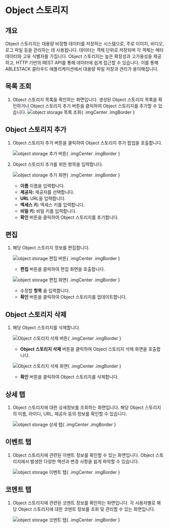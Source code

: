 
# Object 스토리지

## 개요
Object 스토리지는 대용량 비정형 데이터를 저장하는 시스템으로, 주로 이미지, 비디오, 로그 파일 등을 관리하는 데 사용됩니다. 데이터는 객체 단위로 저장되며 각 객체는 메타데이터와 고유 식별자를 가집니다. Object 스토리지는 높은 확장성과 고가용성을 제공하고, HTTP 기반의 REST API를 통해 데이터에 쉽게 접근할 수 있습니다. 이를 통해 ABLESTACK 클라우드 애플리케이션에서 대용량 파일 저장과 관리가 용이해집니다.

## 목록 조회

1. Object 스토리지 목록을 확인하는 화면입니다.
    생성된 Object 스토리지 목록을 확인하거나 Object 스토리지 추가 버튼을 클릭하여 Object 스토리지를 추가할 수 있습니다.
    ![object storage 목록 조회](../../assets/images/admin-guide/mold/infrastructure/object-storage/object-storage-list.png){ .imgCenter .imgBorder }

## Object 스토리지 추가

1. Object 스토리지 추가 버튼을 클릭하여 Object 스토리지 추가 팝업을 호출합니다.

    ![object storage 추가 버튼](../../assets/images/admin-guide/mold/infrastructure/object-storage/object-storage-add-btn.png){ .imgCenter .imgBorder }

2. Object 스토리지 추가를 위한 항목을 입력합니다.

    ![object storage 추가 화면](../../assets/images/admin-guide/mold/infrastructure/object-storage/object-storage-add.png){ .imgCenter .imgBorder }

    * **이름** 이름을 입력합니다.
    * **제공자:** 제공자를 선택합니다.
    * **URL** URL을 입력합니다.
    * **엑세스 키:** 엑세스 키를 입력합니다.
    * **비밀 키:** 비밀 키를 입력합니다.
    * **확인** 버튼을 클릭하여 Object 스토리지를 추가합니다.

## 편집

1. 해당 Object 스토리지 정보를 편집합니다.

    ![object storage 편집 버튼](../../assets/images/admin-guide/mold/infrastructure/object-storage/object-storage-update-btn.png){ .imgCenter .imgBorder }

    * **편집** 버튼을 클릭하여 편집 화면을 호출합니다.

    ![object storage 편집 화면](../../assets/images/admin-guide/mold/infrastructure/object-storage/object-storage-update.png){ .imgCenter .imgBorder }

    * 수정할 **항목** 을 입력합니다.
    * **확인** 버튼을 클릭하여 Object 스토리지를 업데이트합니다.

## Object 스토리지 삭제

1. 해당 Object 스토리지를 삭제합니다.

    ![Object 스토리지 삭제 버튼](../../assets/images/admin-guide/mold/infrastructure/object-storage/object-storage-remove-btn.png){ .imgCenter .imgBorder }

    * **Object 스토리지 삭제** 버튼을 클릭하여 Object 스토리지 삭제 화면을 호출합니다.

    ![Object 스토리지 삭제 화면](../../assets/images/admin-guide/mold/infrastructure/object-storage/object-storage-remove.png){ .imgCenter .imgBorder }

    * **확인** 버튼을 클릭하여 Object 스토리지를 삭제합니다.

## 상세 탭

1. Object 스토리지에 대한 상세정보를 조회하는 화면입니다. 해당 Object 스토리지의 이름, 아이디, URL, 제공자 등의 정보를 확인할 수 있습니다.

    ![object storage 상세 탭](../../assets/images/admin-guide/mold/infrastructure/object-storage/object-storage-detail-tab.png){ .imgCenter .imgBorder }

## 이벤트 탭

1. Object 스토리지에 관련된 이벤트 정보를 확인할 수 있는 화면입니다. Object 스토리지에서 발생한 다양한 액션과 변경 사항을 쉽게 파악할 수 있습니다.

    ![object storage 이벤트 탭](../../assets/images/admin-guide/mold/infrastructure/object-storage/object-storage-events-tab.png){ .imgCenter .imgBorder }

## 코멘트 탭

1. Object 스토리지에 관련된 코멘트 정보를 확인하는 화면입니다. 각 사용자별로 해당 Object 스토리지에 대한 코멘트 정보를 조회 및 관리할 수 있는 화면입니다.

    ![object storage 코멘트 탭](../../assets/images/admin-guide/mold/infrastructure/object-storage/object-storage-comments-tab.png){ .imgCenter .imgBorder }
